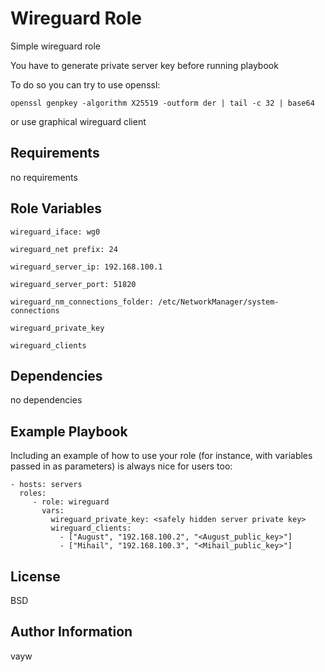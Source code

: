 Wireguard Role
=========

Simple wireguard role

You have to generate private server key before running playbook

To do so you can try to use openssl:
```
openssl genpkey -algorithm X25519 -outform der | tail -c 32 | base64
```

or use graphical wireguard client

Requirements
------------

no requirements

Role Variables
--------------
```
wireguard_iface: wg0

wireguard_net prefix: 24

wireguard_server_ip: 192.168.100.1

wireguard_server_port: 51820

wireguard_nm_connections_folder: /etc/NetworkManager/system-connections

wireguard_private_key

wireguard_clients
```

Dependencies
------------

no dependencies

Example Playbook
----------------

Including an example of how to use your role (for instance, with variables passed in as parameters) is always nice for users too:

    - hosts: servers
      roles:
         - role: wireguard
           vars:
             wireguard_private_key: <safely hidden server private key>
             wireguard_clients:
               - ["August", "192.168.100.2", "<August_public_key>"]
               - ["Mihail", "192.168.100.3", "<Mihail_public_key>"]

License
-------

BSD

Author Information
------------------

vayw
